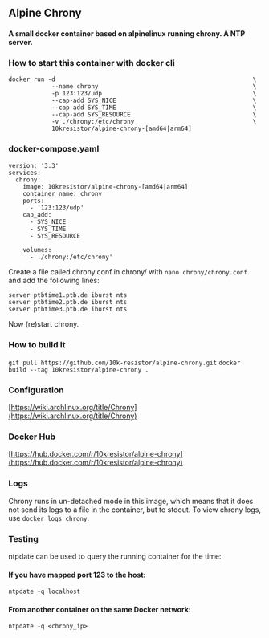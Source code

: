 ## Alpine Chrony
#### A small docker container based on alpinelinux running chrony. A NTP server.


### How to start this container with docker cli
```
docker run -d                                                       \
            --name chrony                                           \
            -p 123:123/udp                                          \
            --cap-add SYS_NICE                                      \
            --cap-add SYS_TIME                                      \
            --cap-add SYS_RESOURCE                                  \
            -v ./chrony:/etc/chrony                                 \
            10kresistor/alpine-chrony-[amd64|arm64]
```


### docker-compose.yaml
```
version: '3.3'
services:
  chrony:
    image: 10kresistor/alpine-chrony-[amd64|arm64]
    container_name: chrony
    ports:
      - '123:123/udp'
    cap_add:
      - SYS_NICE
      - SYS_TIME
      - SYS_RESOURCE

    volumes:
      - ./chrony:/etc/chrony'
```
Create a file called chrony.conf in chrony/ with `nano chrony/chrony.conf` and add the following lines:
```
server ptbtime1.ptb.de iburst nts
server ptbtime2.ptb.de iburst nts
server ptbtime3.ptb.de iburst nts
```
Now (re)start chrony.

### How to build it
`git pull https://github.com/10k-resistor/alpine-chrony.git`
`docker build --tag 10kresistor/alpine-chrony .`

### Configuration
[https://wiki.archlinux.org/title/Chrony](https://wiki.archlinux.org/title/Chrony)

### Docker Hub
[https://hub.docker.com/r/10kresistor/alpine-chrony](https://hub.docker.com/r/10kresistor/alpine-chrony)


### Logs
Chrony runs in un-detached mode in this image, which means that it does not send its logs to a file in the container, but to stdout. To view chrony logs, use `docker logs chrony`.

### Testing
ntpdate can be used to query the running container for the time:
#### If you have mapped port 123 to the host:
`ntpdate -q localhost`
#### From another container on the same Docker network:
`ntpdate -q <chrony_ip>`
